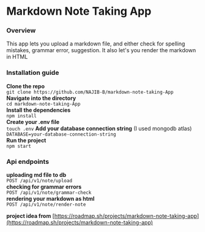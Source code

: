 # Markdown Note Taking App
### Overview
This app lets you upload a markdown file, and either check for spelling mistakes, grammar error, suggestion. It also let's you render the markdown in HTML 

### Installation guide 
**Clone the repo**  
`git clone https://github.com/NAJIB-B/markdown-note-taking-App`  
**Navigate into the directory**  
` cd markdown-note-taking-App `  
**Install the dependencies**  
` npm install `  
**Create your .env file**  
`touch .env`
**Add your database connection string** (I used mongodb atlas)  
`DATABASE=your-database-connection-string`  
**Run the project**  
`npm start`  

### Api endpoints
**uploading md file to db**  
`POST /api/v1/note/upload`  
**checking for grammar errors**  
`POST /api/v1/note/grammar-check`  
**rendering your markdown as html**  
`POST /api/v1/note/render-note`  

**project idea from** [https://roadmap.sh/projects/markdown-note-taking-app](https://roadmap.sh/projects/markdown-note-taking-app)
